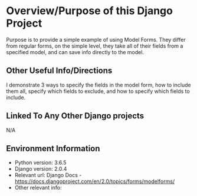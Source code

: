 # Overview/Purpose of this Django Project
Purpose is to provide a simple example of using Model Forms. They differ from regular forms, on the simple level, they take all of their fields from a specified model, and can save info directly to the model.

## Other Useful Info/Directions
I demonstrate 3 ways to specify the fields in the model form, how to include them all, specify which fields to exclude, and how to specify which fields to include.

## Linked To Any Other Django projects
N/A


## Environment Information
* Python version: 3.6.5
* Django version: 2.0.4
* Relevant url: Django Docs - https://docs.djangoproject.com/en/2.0/topics/forms/modelforms/
* Other relevant info:
